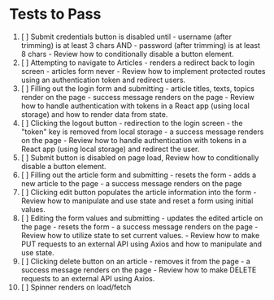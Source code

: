 # Tests to Pass

1. [ ] Submit credentials button is disabled until
        - username (after trimming) is at least 3 chars AND
        - password (after trimming) is at least 8 chars
        - Review how to conditionally disable a button element.
2. [ ] Attempting to navigate to Articles
        - renders a redirect back to login screen
        - articles form never 
        - Review how to implement protected routes using an authentication token and redirect users.
3. [ ] Filling out the login form and submitting
        - article titles, texts, topics render on the page
        - success message renders on the page
        - Review how to handle authentication with tokens in a React app (using local storage) and how to render data from state.
4. [ ] Clicking the logout button
        - redirection to the login screen
        - the "token" key is removed from local storage
        - a success message renders on the page
        -  Review how to handle authentication with tokens in a React app (using local storage) and redirect the user.
5. [ ] Submit button is disabled on page load, Review how to conditionally disable a button element.
6. [ ] Filling out the article form and submitting
        - resets the form
        - adds a new article to the page
        - a success message renders on the page
7. [ ] Clicking edit button populates the article information into the form
        - Review how to manipulate and use state and reset a form using initial values.
8. [ ] Editing the form values and submitting
        - updates the edited article on the page
        - resets the form
        - a success message renders on the page
        - Review how to utilize state to set current values.
        - Review how to make PUT requests to an external API using Axios and how to manipulate and use state.
9. [ ] Clicking delete button on an article
        - removes it from the page
        - a success message renders on the page
        - Review how to make DELETE requests to an external API using Axios.
10. [ ] Spinner renders on load/fetch